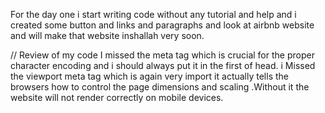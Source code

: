 For the day one i start writing code without any tutorial and help and i created some button and links and paragraphs and look at airbnb website and will make that website inshallah very soon.

// Review of my code
I missed the meta tag which is crucial for the proper character encoding and i should always put it in the first of head.
i Missed the viewport meta tag which is again very import it actually tells the browsers how to control the page dimensions and scaling .Without it the website will not render correctly on mobile devices.
